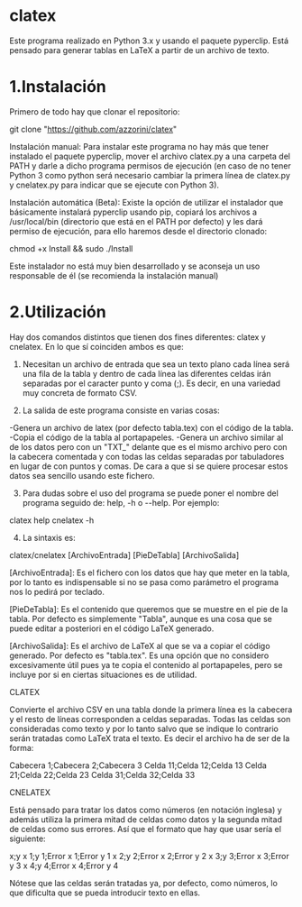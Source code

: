 # clatex
Este programa realizado en Python 3.x y usando el paquete pyperclip. Está pensado para generar tablas en LaTeX a partir de un archivo de texto.

# 1.Instalación

Primero de todo hay que clonar el repositorio:

git clone "https://github.com/azzorini/clatex"

Instalación manual: Para instalar este programa no hay más que tener instalado el paquete pyperclip, mover el archivo clatex.py a una carpeta del PATH y darle a dicho programa permisos de ejecución (en caso de no tener Python 3 como python será necesario cambiar la primera línea de clatex.py y cnelatex.py para indicar que se ejecute con Python 3).

Instalación automática (Beta): Existe la opción de utilizar el instalador que básicamente instalará pyperclip usando pip, copiará los archivos a /usr/local/bin (directorio que está en el PATH por defecto) y les dará permiso de ejecución, para ello haremos desde el directorio clonado:

chmod +x Install && sudo ./Install

Este instalador no está muy bien desarrollado y se aconseja un uso responsable de él (se recomienda la instalación manual)

# 2.Utilización

Hay dos comandos distintos que tienen dos fines diferentes: clatex y cnelatex. En lo que sí coinciden ambos es que:

1) Necesitan un archivo de entrada que sea un texto plano cada línea será una fila de la tabla y dentro de cada línea las diferentes celdas irán separadas por el caracter punto y coma (;). Es decir, en una variedad muy concreta de formato CSV.

2) La salida de este programa consiste en varias cosas:

  -Genera un archivo de latex (por defecto tabla.tex) con el código de la tabla.
  -Copia el código de la tabla al portapapeles.
  -Genera un archivo similar al de los datos pero con un "TXT_" delante que es el mismo archivo pero con la cabecera comentada y con todas las celdas separadas por tabuladores en lugar de con puntos y comas. De cara a que si se quiere procesar estos datos sea sencillo usando este fichero.

3) Para dudas sobre el uso del programa se puede poner el nombre del programa seguido de: help, -h o --help. Por ejemplo:

clatex help
cnelatex -h

4) La sintaxis es:

clatex/cnelatex [ArchivoEntrada] [PieDeTabla] [ArchivoSalida]

[ArchivoEntrada]: Es el fichero con los datos que hay que meter en la tabla, por lo tanto es indispensable si no se pasa como parámetro el programa nos lo pedirá por teclado.

[PieDeTabla]: Es el contenido que queremos que se muestre en el pie de la tabla. Por defecto es simplemente "Tabla", aunque es una cosa que se puede editar a posteriori en el código LaTeX generado.

[ArchivoSalida]: Es el archivo de LaTeX al que se va a copiar el código generado. Por defecto es "tabla.tex". Es una opción que no considero excesivamente útil pues ya te copia el contenido al portapapeles, pero se incluye por si en ciertas situaciones es de utilidad.

CLATEX

Convierte el archivo CSV en una tabla donde la primera línea es la cabecera y el resto de líneas corresponden a celdas separadas. Todas las celdas son consideradas como texto y por lo tanto salvo que se indique lo contrario serán tratadas como LaTeX trata el texto. Es decir el archivo ha de ser de la forma:

Cabecera 1;Cabecera 2;Cabecera 3
Celda 11;Celda 12;Celda 13
Celda 21;Celda 22;Celda 23
Celda 31;Celda 32;Celda 33

CNELATEX

Está pensado para tratar los datos como números (en notación inglesa) y además utiliza la primera mitad de celdas como datos y la segunda mitad de celdas como sus errores. Así que el formato que hay que usar sería el siguiente:

x;y
x 1;y 1;Error x 1;Error y 1
x 2;y 2;Error x 2;Error y 2
x 3;y 3;Error x 3;Error y 3
x 4;y 4;Error x 4;Error y 4

Nótese que las celdas serán tratadas ya, por defecto, como números, lo que dificulta que se pueda introducir texto en ellas.
